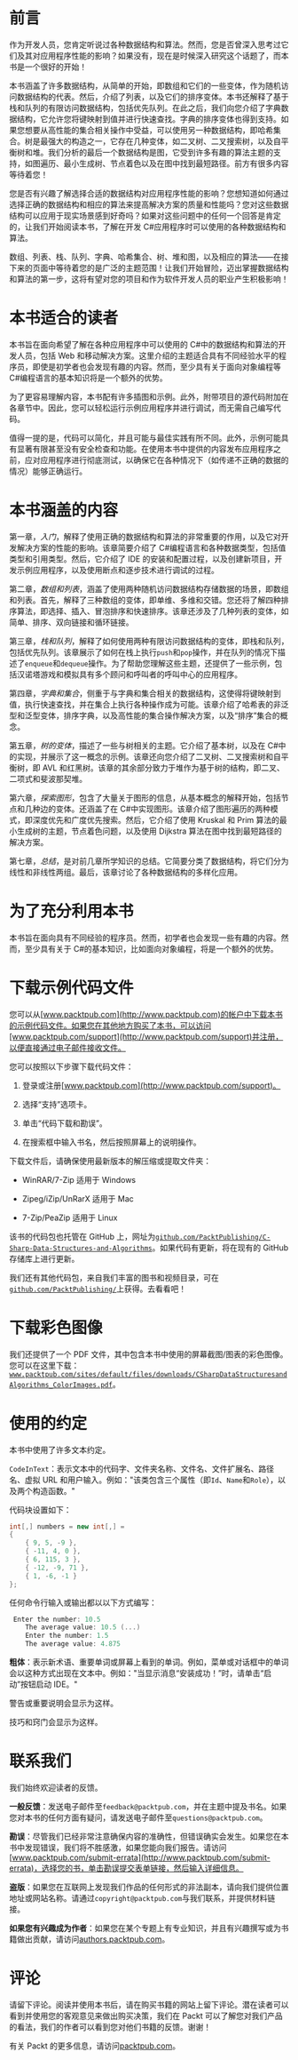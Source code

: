 # 前言

作为开发人员，您肯定听说过各种数据结构和算法。然而，您是否曾深入思考过它们及其对应用程序性能的影响？如果没有，现在是时候深入研究这个话题了，而本书是一个很好的开始！

本书涵盖了许多数据结构，从简单的开始，即数组和它们的一些变体，作为随机访问数据结构的代表。然后，介绍了列表，以及它们的排序变体。本书还解释了基于栈和队列的有限访问数据结构，包括优先队列。在此之后，我们向您介绍了字典数据结构，它允许您将键映射到值并进行快速查找。字典的排序变体也得到支持。如果您想要从高性能的集合相关操作中受益，可以使用另一种数据结构，即哈希集合。树是最强大的构造之一，它存在几种变体，如二叉树、二叉搜索树，以及自平衡树和堆。我们分析的最后一个数据结构是图，它受到许多有趣的算法主题的支持，如图遍历、最小生成树、节点着色以及在图中找到最短路径。前方有很多内容等待着您！

您是否有兴趣了解选择合适的数据结构对应用程序性能的影响？您想知道如何通过选择正确的数据结构和相应的算法来提高解决方案的质量和性能吗？您对这些数据结构可以应用于现实场景感到好奇吗？如果对这些问题中的任何一个回答是肯定的，让我们开始阅读本书，了解在开发 C#应用程序时可以使用的各种数据结构和算法。

数组、列表、栈、队列、字典、哈希集合、树、堆和图，以及相应的算法——在接下来的页面中等待着您的是广泛的主题范围！让我们开始冒险，迈出掌握数据结构和算法的第一步，这将有望对您的项目和作为软件开发人员的职业产生积极影响！

# 本书适合的读者

本书旨在面向希望了解在各种应用程序中可以使用的 C#中的数据结构和算法的开发人员，包括 Web 和移动解决方案。这里介绍的主题适合具有不同经验水平的程序员，即使是初学者也会发现有趣的内容。然而，至少具有关于面向对象编程等 C#编程语言的基本知识将是一个额外的优势。

为了更容易理解内容，本书配有许多插图和示例。此外，附带项目的源代码附加在各章节中。因此，您可以轻松运行示例应用程序并进行调试，而无需自己编写代码。

值得一提的是，代码可以简化，并且可能与最佳实践有所不同。此外，示例可能具有显著有限甚至没有安全检查和功能。在使用本书中提供的内容发布应用程序之前，应对应用程序进行彻底测试，以确保它在各种情况下（如传递不正确的数据的情况）能够正确运行。

# 本书涵盖的内容

第一章，*入门*，解释了使用正确的数据结构和算法的非常重要的作用，以及它对开发解决方案的性能的影响。该章简要介绍了 C#编程语言和各种数据类型，包括值类型和引用类型。然后，它介绍了 IDE 的安装和配置过程，以及创建新项目，开发示例应用程序，以及使用断点和逐步技术进行调试的过程。

第二章，*数组和列表*，涵盖了使用两种随机访问数据结构存储数据的场景，即数组和列表。首先，解释了三种数组的变体，即单维、多维和交错。您还将了解四种排序算法，即选择、插入、冒泡排序和快速排序。该章还涉及了几种列表的变体，如简单、排序、双向链接和循环链接。

第三章，*栈和队列*，解释了如何使用两种有限访问数据结构的变体，即栈和队列，包括优先队列。该章展示了如何在栈上执行`push`和`pop`操作，并在队列的情况下描述了`enqueue`和`dequeue`操作。为了帮助您理解这些主题，还提供了一些示例，包括汉诺塔游戏和模拟具有多个顾问和呼叫者的呼叫中心的应用程序。

第四章，*字典和集合*，侧重于与字典和集合相关的数据结构，这使得将键映射到值，执行快速查找，并在集合上执行各种操作成为可能。该章介绍了哈希表的非泛型和泛型变体，排序字典，以及高性能的集合操作解决方案，以及“排序”集合的概念。

第五章，*树的变体*，描述了一些与树相关的主题。它介绍了基本树，以及在 C#中的实现，并展示了这一概念的示例。该章还向您介绍了二叉树、二叉搜索树和自平衡树，即 AVL 和红黑树。该章的其余部分致力于堆作为基于树的结构，即二叉、二项式和斐波那契堆。

第六章，*探索图形*，包含了大量关于图形的信息，从基本概念的解释开始，包括节点和几种边的变体。还涵盖了在 C#中实现图形。该章介绍了图形遍历的两种模式，即深度优先和广度优先搜索。然后，它介绍了使用 Kruskal 和 Prim 算法的最小生成树的主题，节点着色问题，以及使用 Dijkstra 算法在图中找到最短路径的解决方案。

第七章，*总结*，是对前几章所学知识的总结。它简要分类了数据结构，将它们分为线性和非线性两组。最后，该章讨论了各种数据结构的多样化应用。

# 为了充分利用本书

本书旨在面向具有不同经验的程序员。然而，初学者也会发现一些有趣的内容。然而，至少具有关于 C#的基本知识，比如面向对象编程，将是一个额外的优势。

# 下载示例代码文件

您可以从[www.packtpub.com](http://www.packtpub.com)的帐户中下载本书的示例代码文件。如果您在其他地方购买了本书，可以访问[www.packtpub.com/support](http://www.packtpub.com/support)并注册，以便直接通过电子邮件接收文件。

您可以按照以下步骤下载代码文件：

1.  登录或注册[www.packtpub.com](http://www.packtpub.com/support)。

1.  选择“支持”选项卡。

1.  单击“代码下载和勘误”。

1.  在搜索框中输入书名，然后按照屏幕上的说明操作。

下载文件后，请确保使用最新版本的解压缩或提取文件夹：

+   WinRAR/7-Zip 适用于 Windows

+   Zipeg/iZip/UnRarX 适用于 Mac

+   7-Zip/PeaZip 适用于 Linux

该书的代码包也托管在 GitHub 上，网址为[`github.com/PacktPublishing/C-Sharp-Data-Structures-and-Algorithms`](https://github.com/PacktPublishing/C-Sharp-Data-Structures-and-Algorithms)。如果代码有更新，将在现有的 GitHub 存储库上进行更新。

我们还有其他代码包，来自我们丰富的图书和视频目录，可在[`github.com/PacktPublishing/`](https://github.com/PacktPublishing/)上获得。去看看吧！

# 下载彩色图像

我们还提供了一个 PDF 文件，其中包含本书中使用的屏幕截图/图表的彩色图像。您可以在这里下载：[`www.packtpub.com/sites/default/files/downloads/CSharpDataStructuresandAlgorithms_ColorImages.pdf`](https://www.packtpub.com/sites/default/files/downloads/CSharpDataStructuresandAlgorithms_ColorImages.pdf)。

# 使用的约定

本书中使用了许多文本约定。

`CodeInText`：表示文本中的代码字、文件夹名称、文件名、文件扩展名、路径名、虚拟 URL 和用户输入。例如："该类包含三个属性（即`Id`、`Name`和`Role`），以及两个构造函数。"

代码块设置如下：

```cs
int[,] numbers = new int[,] = 
{ 
    { 9, 5, -9 }, 
    { -11, 4, 0 }, 
    { 6, 115, 3 }, 
    { -12, -9, 71 }, 
    { 1, -6, -1 } 
};
```

任何命令行输入或输出都以以下方式编写：

```cs
 Enter the number: 10.5
    The average value: 10.5 (...)
    Enter the number: 1.5
    The average value: 4.875
```

**粗体**：表示新术语、重要单词或屏幕上看到的单词。例如，菜单或对话框中的单词会以这种方式出现在文本中。例如："当显示消息“安装成功！”时，请单击“启动”按钮启动 IDE。"

警告或重要说明会显示为这样。

技巧和窍门会显示为这样。

# 联系我们

我们始终欢迎读者的反馈。

**一般反馈**：发送电子邮件至`feedback@packtpub.com`，并在主题中提及书名。如果您对本书的任何方面有疑问，请发送电子邮件至`questions@packtpub.com`。

**勘误**：尽管我们已经非常注意确保内容的准确性，但错误确实会发生。如果您在本书中发现错误，我们将不胜感激，如果您能向我们报告。请访问[www.packtpub.com/submit-errata](http://www.packtpub.com/submit-errata)，选择您的书，单击勘误提交表单链接，然后输入详细信息。

**盗版**：如果您在互联网上发现我们作品的任何形式的非法副本，请向我们提供位置地址或网站名称。请通过`copyright@packtpub.com`与我们联系，并提供材料链接。

**如果您有兴趣成为作者**：如果您在某个专题上有专业知识，并且有兴趣撰写或为书籍做出贡献，请访问[authors.packtpub.com](http://authors.packtpub.com/)。

# 评论

请留下评论。阅读并使用本书后，请在购买书籍的网站上留下评论。潜在读者可以看到并使用您的客观意见来做出购买决策，我们在 Packt 可以了解您对我们产品的看法，我们的作者可以看到您对他们书籍的反馈。谢谢！

有关 Packt 的更多信息，请访问[packtpub.com](https://www.packtpub.com/)。
